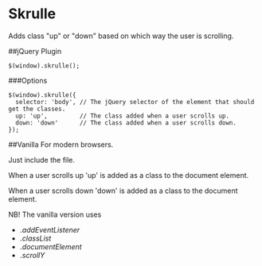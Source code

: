 Skrulle
=======
Adds class "up" or "down" based on which way the user is scrolling.

##jQuery Plugin
```
$(window).skrulle();
```

###Options
```
$(window).skrulle({
  selector: 'body', // The jQuery selector of the element that should get the classes.
  up: 'up',         // The class added when a user scrolls up.
  down: 'down'      // The class added when a user scrolls down.
});
```

##Vanilla
For modern browsers.

Just include the file.

When a user scrolls up 'up' is added as a class to the document element.

When a user scrolls down 'down' is added as a class to the document element.

NB! The vanilla version uses
- _.addEventListener_
- _.classList_
- _.documentElement_
- _.scrollY_

